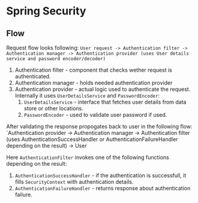 # Spring Security
## Flow
Request flow looks following:
`User request -> Authentication filter -> Authentication manager -> Authentication provider (uses User details service and password encoder/decoder)`

1. Authentication filter - component that checks wether request is authenticated.
2. Authentication manager - holds needed authentication provider
3. Authentication provider - actual logic used to authenticate the request. Internally it uses `UserDetailsService` and `PasswordEncoder`:
    1. `UserDetailsService` - interface that fetches user details from data store or other locations.
    2. `PasswordEncoder` - used to validate user password if used.

After validating the response propogates back to user in the following flow:
`Authentication provider -> Authentication manager -> Authentication filter (uses AuthenticationSuccessHandler or AuthenticationFailureHandler depending on the result) -> User

Here `AuthenticationFilter` invokes one of the following functions depending on the result:
1. `AuthenticationSuccessHandler` - if the authentication is successfull, it fills `SecurityContext` with authentication details.
2. `AuthenticationFailureHandler` - returns response about authentication failure.
